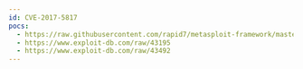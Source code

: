 ```yaml
---
id: CVE-2017-5817
pocs:
  - https://raw.githubusercontent.com/rapid7/metasploit-framework/master/modules/exploits/windows/misc/hp_imc_dbman_restoredbase_unauth_rce.rb
  - https://www.exploit-db.com/raw/43195
  - https://www.exploit-db.com/raw/43492
---
```

